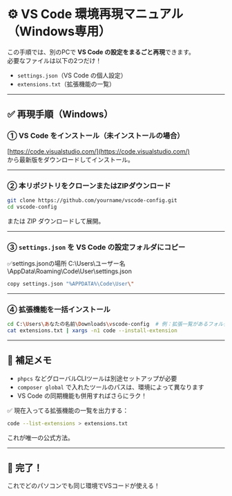 # ⚙️ VS Code 環境再現マニュアル（Windows専用）

この手順では、別のPCで **VS Code の設定をまるごと再現**できます。  
必要なファイルは以下の2つだけ！

- `settings.json`（VS Code の個人設定）
- `extensions.txt`（拡張機能の一覧）

---

## ✅ 再現手順（Windows）

### ① VS Code をインストール（未インストールの場合）

[https://code.visualstudio.com/](https://code.visualstudio.com/)  
から最新版をダウンロードしてインストール。

---

### ② 本リポジトリをクローンまたはZIPダウンロード

```bash
git clone https://github.com/yourname/vscode-config.git
cd vscode-config
```

または ZIP ダウンロードして展開。

---

### ③ `settings.json` を VS Code の設定フォルダにコピー

✅settings.jsonの場所
C:\Users\ユーザー名\AppData\Roaming\Code\User\settings.json

```bash
copy settings.json "%APPDATA%\Code\User\"
```

---

### ④ 拡張機能を一括インストール

```bash
cd C:\Users\あなたの名前\Downloads\vscode-config  # 例：拡張一覧があるフォルダへ移動
cat extensions.txt | xargs -n1 code --install-extension
```


---

## 🧠 補足メモ

- `phpcs` などグローバルCLIツールは別途セットアップが必要
- `composer global` で入れたツールのパスは、環境によって異なります
- VS Code の同期機能も併用すればさらにラク！


✅ 現在入ってる拡張機能の一覧を出力する：

```bash
code --list-extensions > extensions.txt
```
これが唯一の公式方法。

---

## 🎉 完了！

これでどのパソコンでも同じ環境でVSコードが使える！

